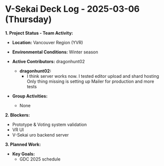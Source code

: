 # V-Sekai Deck Log - 2025-03-06 (Thursday)

**1. Project Status - Team Activity:**

- **Location:** Vancouver Region (YVR)
- **Environmental Conditions:** Winter season
- **Active Contributors:** dragonhunt02
  - **dragonhunt02:**
    - I think server works now. I tested editor upload and shard hosting
Only thing missing is setting up Mailer for production and more tests

- **Group Activities:**
  - None

**2. Blockers:**

- Prototype & Voting system validation
- VR UI
- V-Sekai uro backend server

**3. Planned Work:**

- **Key Goals:**
  - GDC 2025 schedule
